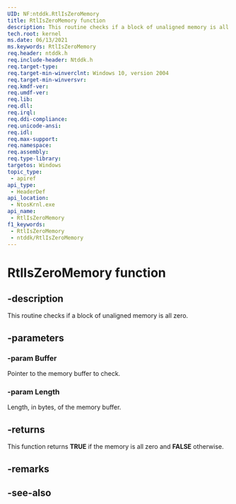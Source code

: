 ```yaml
---
UID: NF:ntddk.RtlIsZeroMemory
title: RtlIsZeroMemory function
description: This routine checks if a block of unaligned memory is all zero.
tech.root: kernel
ms.date: 06/13/2021
ms.keywords: RtlIsZeroMemory
req.header: ntddk.h
req.include-header: Ntddk.h
req.target-type: 
req.target-min-winverclnt: Windows 10, version 2004
req.target-min-winversvr: 
req.kmdf-ver: 
req.umdf-ver: 
req.lib: 
req.dll: 
req.irql: 
req.ddi-compliance: 
req.unicode-ansi: 
req.idl: 
req.max-support: 
req.namespace: 
req.assembly: 
req.type-library: 
targetos: Windows
topic_type:
 - apiref
api_type:
 - HeaderDef
api_location:
 - NtosKrnl.exe
api_name:
 - RtlIsZeroMemory
f1_keywords:
 - RtlIsZeroMemory
 - ntddk/RtlIsZeroMemory
---
```


# RtlIsZeroMemory function

## -description

This routine checks if a block of unaligned memory is all zero.

## -parameters

### -param Buffer

Pointer to the memory buffer to check.

### -param Length

Length, in bytes, of the memory buffer.

## -returns

This function returns **TRUE** if the memory is all zero and **FALSE** otherwise.

## -remarks

## -see-also
